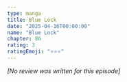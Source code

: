 ```yaml
---
type: manga
title: Blue Lock
date: "2025-04-16T00:00:00"
name: "Blue Lock"
chapter: 86
rating: 3
ratingEmoji: "⭐️⭐️⭐️"
---
```


_[No review was written for this episode]_